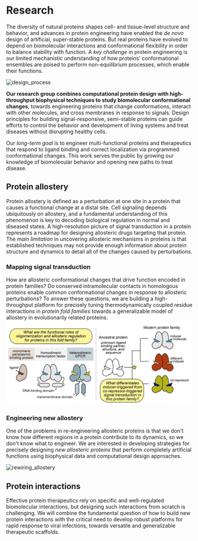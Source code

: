 # Research

The diversity of natural proteins shapes cell- and tissue-level structure and behavior, and advances in protein engineering have enabled the *de novo* design of artificial, super-stable proteins. But real proteins have evolved to depend on biomolecular interactions and conformational flexibility in order to balance stability with function. A *key challenge* in protein engineering is our limited mechanistic understanding of how proteins’ conformational ensembles are poised to perform non-equilibrium processes, which enable their functions.

![design_process](research_figures/design_process.tif)

**Our research group combines computational protein design with high-throughput biophysical techniques to study biomolecular conformational changes**, towards engineering proteins that change conformations, interact with other molecules, and cross membranes in response to signals. Design principles for building signal-responsive, semi-stable proteins can guide efforts to control the behavior and development of living systems and treat diseases without disrupting healthy cells.

Our *long-term goal* is to engineer multi-functional proteins and therapeutics that respond to ligand binding and correct localization via programmed conformational changes. This work serves the public by growing our knowledge of biomolecular behavior and opening new paths to treat disease.

## Protein allostery
Protein allostery is defined as a perturbation at one site in a protein that causes a functional change at a distal site. Cell signaling depends ubiquitously on allostery, and a fundamental understanding of this phenomenon is key to decoding biological regulation in normal and diseased states. A high-resolution picture of signal transduction in a protein represents a roadmap for designing allosteric drugs targeting that protein. The *main limitation* in uncovering allosteric mechanisms in proteins is that established techniques may not provide enough information about protein structure and dynamics to detail all of the changes caused by perturbations.

### Mapping signal transduction
How are allosteric conformational changes that drive function encoded in protein families? Do conserved intramolecular contacts in homologous proteins enable common conformational changes in response to allosteric perturbations? To answer these questions, we are building a high-throughput platform for precisely tuning thermodynamically coupled residue interactions in *protein fold families* towards a generalizable model of allostery in evolutionarily related proteins.
![mapping_allostery](research_figures/mapping_allostery.png)

### Engineering new allostery
One of the problems in re-engineering allosteric proteins is that we don't know how different regions in a protein contribute to its dynamics, so we don't know what to engineer. We are interested in developing strategies for precisely designing *new allosteric proteins* that perform completely artificial functions using biophysical data and computational design approaches.

![rewiring_allostery](research_figures/rewiring_allostery.png)

## Protein interactions
Effective protein therapeutics rely on specific and well-regulated biomolecular interactions, but designing such interactions from scratch is challenging. We will combine the fundamental question of how to build new protein interactions with the critical need to develop robust platforms for rapid response to viral infections, towards versatile and generalizable therapeutic scaffolds. 


